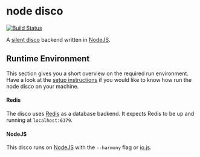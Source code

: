 # node disco

[![Build Status](https://travis-ci.org/silent-disco/node-disco.svg?branch=master)](https://travis-ci.org/silent-disco/node-disco)

A [silent disco](https://en.wikipedia.org/wiki/Silent_disco) backend written in [NodeJS](https://nodejs.org/).


## Runtime Environment

This section gives you a short overview on the required run environment. Have a look at the [setup instructions](https://github.com/silent-disco/node-disco/blob/master/docs/DEV_SETUP.md) if you would like to know how run the node disco on your machine.


#### Redis

The disco uses [Redis](http://redis.io/) as a database backend. It expects Redis to be up and running at `localhost:6379`.


#### NodeJS

This disco runs on [NodeJS](https://nodejs.org/) with the `--harmony` flag or [io.js](https://iojs.org/).